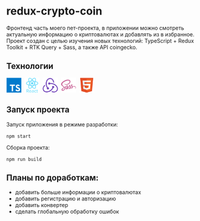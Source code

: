 # redux-crypto-coin
Фронтенд часть моего пет-проекта, в приложении можно смотреть актуальную информацию о криптовалютах и добавлять из в избранное. Проект создан с целью изучения новых технологий: TypeScript + Redux Toolkit + RTK Query + Sass, а также API coingecko.

## Технологии
<div>
<img src="https://github.com/devicons/devicon/blob/master/icons/typescript/typescript-original.svg" title="TypeScript" alt="TypeScript" width="40" height="40"/>&nbsp;
<img src="https://github.com/devicons/devicon/blob/master/icons/react/react-original-wordmark.svg" title="React" alt="React" width="40" height="40"/>&nbsp;
<img src="https://github.com/devicons/devicon/blob/master/icons/redux/redux-original.svg" title="Redux Toolkit" alt="Redux Toolkit" width="40" height="40"/>&nbsp;
<img src="https://github.com/devicons/devicon/blob/master/icons/sass/sass-original.svg" title="Sass" alt="Sass" width="40" height="40"/>&nbsp;
<img src="https://github.com/devicons/devicon/blob/master/icons/html5/html5-original.svg" title="HTML5" alt="HTML" width="40" height="40"/>&nbsp;
</div>

## Запуск проекта
Запуск приложения в режиме разработки:

    npm start
Сборка проекта:

    npm run build


## Планы по доработкам:
- добавить больше информации о криптовалютах
- добавить регистрацию и авторизацию
- добавить конвертер
- сделать глобальную обработку ошибок

